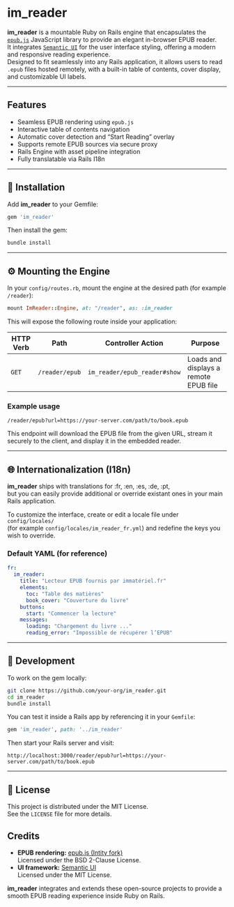 # im_reader

**im_reader** is a mountable Ruby on Rails engine that encapsulates the [`epub.js`](https://github.com/intity/epub-js) JavaScript library to provide an elegant in-browser EPUB reader.  
It integrates [`Semantic UI`](https://github.com/Semantic-Org/Semantic-UI) for the user interface styling, offering a modern and responsive reading experience.  
Designed to fit seamlessly into any Rails application, it allows users to read `.epub` files hosted remotely, with a built-in table of contents, cover display, and customizable UI labels.

---

## Features

- Seamless EPUB rendering using `epub.js`
- Interactive table of contents navigation
- Automatic cover detection and “Start Reading” overlay
- Supports remote EPUB sources via secure proxy
- Rails Engine with asset pipeline integration
- Fully translatable via Rails I18n
---

## 🚀 Installation

Add **im_reader** to your Gemfile:

```ruby
gem 'im_reader'
```

Then install the gem:

```bash
bundle install
```

---

## ⚙️ Mounting the Engine

In your `config/routes.rb`, mount the engine at the desired path (for example `/reader`):

```ruby
mount ImReader::Engine, at: "/reader", as: :im_reader
```

This will expose the following route inside your application:

| HTTP Verb | Path               | Controller Action             | Purpose |
|------------|-------------------|-------------------------------|----------|
| `GET`      | `/reader/epub`    | `im_reader/epub_reader#show`  | Loads and displays a remote EPUB file |

### Example usage

```
/reader/epub?url=https://your-server.com/path/to/book.epub
```

This endpoint will download the EPUB file from the given URL, stream it securely to the client, and display it in the embedded reader.

---

## 🌐 Internationalization (I18n)

**im_reader** ships with translations for :fr, :en, :es, :de, :pt,  
but you can easily provide additional or override existant ones in your main Rails application.

To customize the interface, create or edit a locale file under `config/locales/`  
(for example `config/locales/im_reader_fr.yml`) and redefine the keys you wish to override.

### Default YAML (for reference)

```yaml
fr:
  im_reader:
    title: "Lecteur EPUB fournis par immatériel.fr"
    elements:
      toc: "Table des matières"
      book_cover: "Couverture du livre"
    buttons:
      start: "Commencer la lecture"
    messages:
      loading: "Chargement du livre ..."
      reading_error: "Impossible de récupérer l’EPUB"
```

---

## 🧰 Development

To work on the gem locally:

```bash
git clone https://github.com/your-org/im_reader.git
cd im_reader
bundle install
```

You can test it inside a Rails app by referencing it in your `Gemfile`:

```ruby
gem 'im_reader', path: '../im_reader'
```

Then start your Rails server and visit:

```
http://localhost:3000/reader/epub?url=https://your-server.com/path/to/book.epub
```

---

## 📝 License

This project is distributed under the MIT License.  
See the `LICENSE` file for more details.

## Credits

- **EPUB rendering:** [epub.js (Intity fork)](https://github.com/intity/epub-js)  
  Licensed under the BSD 2-Clause License.
- **UI framework:** [Semantic UI](https://github.com/Semantic-Org/Semantic-UI)  
  Licensed under the MIT License.

**im_reader** integrates and extends these open-source projects to provide a smooth EPUB reading experience inside Ruby on Rails.
